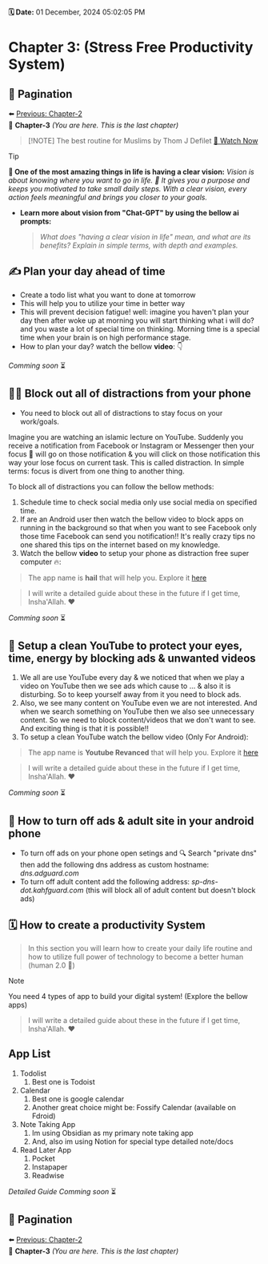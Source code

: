 **🗓 Date:** 01 December, 2024 05:02:05 PM

# Chapter 3: (Stress Free Productivity System)

## 📖 Pagination  
⬅️ [Previous: Chapter-2](./Chapter-2.md)  
🔘 **Chapter-3** *(You are here. This is the last chapter)*  

> [!NOTE] The best routine for Muslims by Thom J Defilet 
> [🔴 Watch Now](https://youtu.be/uiC3mhmh8AQ)

> [!TIP]
> **🤩 One of the most amazing things in life is having a clear vision:** *Vision is about knowing where you want to go in life. 🌟 It gives you a purpose and keeps you motivated to take small daily steps. With a clear vision, every action feels meaningful and brings you closer to your goals.*

- **Learn more about vision from "Chat-GPT" by using the bellow ai prompts:**
  > *What does "having a clear vision in life" mean, and what are its benefits? Explain in simple terms, with depth and examples.*

## ✍️ Plan your day ahead of time 
- Create a todo list what you want to done at tomorrow 
- This will help you to utilize your time in better way
- This will prevent decision fatigue! well: imagine you haven't plan your day then after woke up at morning you will start thinking what i will do? and you waste a lot of special time on thinking. Morning time is a special time when your brain is on high performance stage.
- How to plan your day? watch the bellow **video**: 👇

*Comming soon* ⏳

## 🙅‍♂️ Block out all of distractions from your phone
- You need to block out all of distractions to stay focus on your work/goals.

Imagine you are watching an islamic lecture on YouTube. Suddenly you receive a notification from Facebook or Instagram or Messenger then your focus 🎯 will go on those notification & you will click on those notification this way your lose focus on current task. This is called distraction. In simple terms: focus is divert from one thing to another thing.

To block all of distractions you can follow the bellow methods:

1. Schedule time to check social media only use social media on specified time.
2. If are an Android user then watch the bellow video to block apps on running in the background so that when you want to see Facebook only those time Facebook can send you notification!! It's really crazy tips no one shared this tips on the internet based on my knowledge.
3. Watch the bellow **video** to setup your phone as distraction free super computer 🔥:

> The app name is **hail** that will help you. Explore it [here](https://github.com/aistra0528/Hail)

> I will write a detailed guide about these in the future if I get time, Insha'Allah. ❤️

*Comming soon* ⏳

## 🔴 Setup a clean YouTube to protect your eyes, time, energy by blocking ads & unwanted videos
1. We all are use YouTube every day & we noticed that when we play a video on YouTube then we see ads which cause to ... & also it is disturbing. So to keep yourself away from it you need to block ads.
2. Also, we see many content on YouTube even we are not interested. And when we search something on YouTube then we also see unnecessary content. So we need to block content/videos that we don't want to see. And exciting thing is that it is possible!!
3. To setup a clean YouTube watch the bellow video (Only For Android):

> The app name is **Youtube Revanced** that will help you. Explore it [here](https://revanced.net/)

> I will write a detailed guide about these in the future if I get time, Insha'Allah. ❤️

*Comming soon* ⏳

## 🔞 How to turn off ads & adult site in your android phone
- To turn off ads on your phone open setings and 🔍 Search "private dns" then add the following dns address as custom hostname: *dns.adguard.com*
- To turn off adult content add the following address: *sp-dns-dot.kahfguard.com* (this will block all of adult content but doesn't block ads)

## 🗓️ How to create a productivity System

> In this section you will learn how to create your daily life routine and how to utilize full power of technology to become a better human (human 2.0 🤪)


> [!NOTE] 
>You need 4 types of app to build your digital system! (Explore the bellow apps)

> I will write a detailed guide about these in the future if I get time, Insha'Allah. ❤️

## App List
1. Todolist 
	1. Best one is Todoist
2. Calendar 
	1. Best one is google calendar 
	2. Another great choice might be: Fossify Calendar (available on Fdroid)
3. Note Taking App
	1. Im using Obsidian as my primary note taking app
	2. And, also im using Notion for special type detailed note/docs
4. Read Later App
	1. Pocket 
	2. Instapaper 
	3. Readwise

*Detailed Guide Comming soon* ⏳

## 📖 Pagination  
⬅️ [Previous: Chapter-2](./Chapter-2.md)  
🔘 **Chapter-3** *(You are here. This is the last chapter)*  
